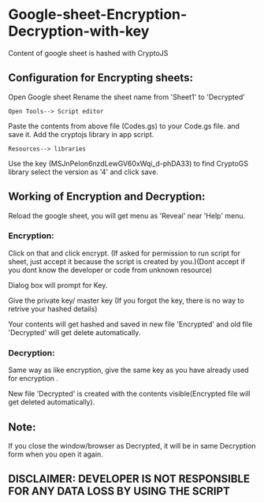 # Google-sheet-Encryption-Decryption-with-key
Content of google sheet is hashed with CryptoJS

## Configuration for Encrypting sheets:

Open Google sheet
Rename the sheet name from 'Sheet1' to 'Decrypted'

```
Open Tools--> Script editor
```
Paste the contents from above file (Codes.gs) to your Code.gs file. and save it.
Add the cryptojs library in app script.
```
Resources--> libraries
```
Use the key (MSJnPeIon6nzdLewGV60xWqi_d-phDA33) to find CryptoGS library select the version as '4'
and click save.



## Working of Encryption and Decryption:

Reload the google sheet, you will get menu as 'Reveal' near 'Help' menu.

### Encryption:
Click on that and click encrypt. (If asked for permission to run script for sheet, just accept it because the script is created by you.)(Dont accept if you dont know the developer or code from unknown resource)

Dialog box will prompt for Key.

Give the private key/ master key (If you forgot the key, there is no way to retrive your hashed details)

Your contents will get hashed and saved in new file 'Encrypted' and old file 'Decrypted' will get delete automatically.

### Decryption:
Same way as like encryption, give the same key as you have already used for encryption .

New file 'Decrypted' is created with the contents visible(Encrypted file will get deleted automatically).

## Note:
If you close the window/browser as Decrypted, it will be in same Decryption form when you open it again.

## DISCLAIMER: DEVELOPER IS NOT RESPONSIBLE FOR ANY DATA LOSS BY USING THE SCRIPT








